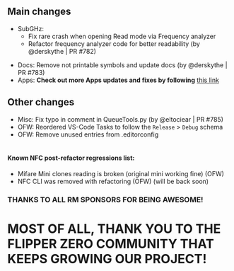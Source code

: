 ## Main changes
- SubGHz:
    - Fix rare crash when opening Read mode via Frequency analyzer
    - Refactor frequency analyzer code for better readability (by @derskythe | PR #782)
* Docs: Remove not printable symbols and update docs (by @derskythe | PR #783)
* Apps: **Check out more Apps updates and fixes by following** [this link](https://github.com/xMasterX/all-the-plugins/commits/dev)
## Other changes
* Misc: Fix typo in comment in QueueTools.py (by @eltociear | PR #785)
* OFW: Reordered VS-Code Tasks to follow the `Release` > `Debug` schema
* OFW: Remove unused entries from .editorconfig
<br><br>
#### Known NFC post-refactor regressions list: 
- Mifare Mini clones reading is broken (original mini working fine) (OFW)
- NFC CLI was removed with refactoring (OFW) (will be back soon)

### THANKS TO ALL RM SPONSORS FOR BEING AWESOME!

# MOST OF ALL, THANK YOU TO THE FLIPPER ZERO COMMUNITY THAT KEEPS GROWING OUR PROJECT!
